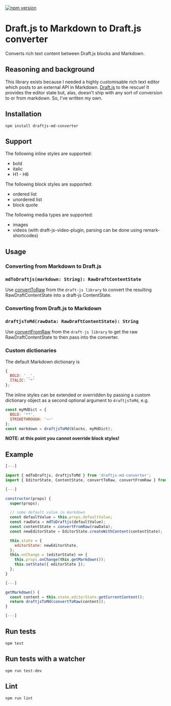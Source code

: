 [![npm version](https://badge.fury.io/js/draftjs-md-converter.svg)](https://badge.fury.io/js/draftjs-md-converter)

# Draft.js to Markdown to Draft.js converter

Converts rich text content between Draft.js blocks and Markdown.

## Reasoning and background

This library exists because I needed a highly customisable rich text editor which posts to an external API in Markdown. [Draft.js](https://facebook.github.io/draft-js/) to the rescue! It provides the editor state but, alas, doesn't ship with any sort of conversion to or from markdown. So, I've written my own.

## Installation

```
npm install draftjs-md-converter
```

## Support

The following inline styles are supported:

* bold
* italic
* H1 - H6

The following block styles are supported:

* ordered list
* unordered list
* block quote

The following media types are supported:

* images
* videos (with draft-js-video-plugin, parsing can be done using remark-shortcodes)

## Usage

### Converting from Markdown to Draft.js
### `mdToDraftjs(markdown: String): RawDraftContentState`

Use [convertToRaw](https://facebook.github.io/draft-js/docs/api-reference-data-conversion.html) from the `draft-js library` to convert the resulting RawDraftContentState into a draft-js ContentState.

### Converting from Draft.js to Markdown
### `draftjsToMd(rawData: RawDraftContentState): String`

Use [convertFromRaw](https://facebook.github.io/draft-js/docs/api-reference-data-conversion.html) from the `draft-js library` to get the raw RawDraftContentState to then pass into the converter.

### Custom dictionaries

The default Markdown dictionary is

```js
{
  BOLD: '__',
  ITALIC: '*'
};
```

The inline styles can be extended or overridden by passing a custom dictionary object as a second optional argument to `draftjsToMd`, e.g.

```js
const myMdDict = {
  BOLD: '**',
  STRIKETHROUGH: '~~'
};
const markdown = draftjsToMd(blocks, myMdDict);
```

__NOTE: at this point you cannot override block styles!__

## Example

```js
[---]

import { mdToDraftjs, draftjsToMd } from 'draftjs-md-converter';
import { EditorState, ContentState, convertToRaw, convertFromRaw } from 'draft-js';

[---]

constructor(props) {
  super(props);

  // some default value in markdown
  const defaultValue = this.props.defaultValue;
  const rawData = mdToDraftjs(defaultValue);
  const contentState = convertFromRaw(rawData);
  const newEditorState = EditorState.createWithContent(contentState);

  this.state = {
    editorState: newEditorState,
  };
  this.onChange = (editorState) => {
    this.props.onChange(this.getMarkdown());
    this.setState({ editorState });
  };
}

[---]

getMarkdown() {
  const content = this.state.editorState.getCurrentContent();
  return draftjsToMd(convertToRaw(content));
}

[---]
```

## Run tests

```
npm test
```

## Run tests with a watcher

```
npm run test-dev
```

## Lint

```
npm run lint
```
